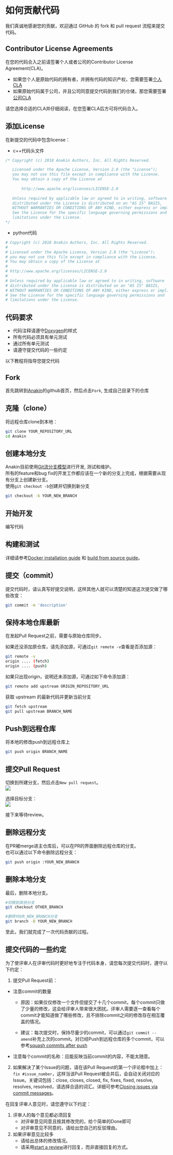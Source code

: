 # 如何贡献代码

我们真诚地感谢您的贡献，欢迎通过 GitHub 的 fork 和 pull request 流程来提交代码。

## Contributor License Agreements

在您的代码合入之前请签署个人或者公司的Contributor License Agreement(CLA)。

- 如果您个人是原始代码的拥有者，并拥有代码的知识产权，您需要签署[个人CLA](https://gist.github.com/tanzhongyibidu/6605bdef5f7bb03b9084dd8fed027037)    
- 如果原始代码属于公司，并且公司同意提交代码到我们的仓储，那您需要签署[公司CLA](https://gist.github.com/tanzhongyibidu/709c675c1e79804e3e871f8c1e62292d)    

请您选择合适的CLA并仔细阅读，在您签署CLA后方可将代码合入。

## 添加License

在新提交的代码中包含license：

- c++代码头文件

```c++
/* Copyright (c) 2018 Anakin Authors, Inc. All Rights Reserved.

   Licensed under the Apache License, Version 2.0 (the "License");
   you may not use this file except in compliance with the License.
   You may obtain a copy of the License at
   
       http://www.apache.org/licenses/LICENSE-2.0
   
   Unless required by applicable law or agreed to in writing, software
   distributed under the License is distributed on an "AS IS" BASIS,
   WITHOUT WARRANTIES OR CONDITIONS OF ANY KIND, either express or implied.
   See the License for the specific language governing permissions and
   limitations under the License. 
*/
```

- python代码

```python
# Copyright (c) 2018 Anakin Authors, Inc. All Rights Reserved.
#
# Licensed under the Apache License, Version 2.0 (the "License");
# you may not use this file except in compliance with the License.
# You may obtain a copy of the License at
#
# http://www.apache.org/licenses/LICENSE-2.0
#
# Unless required by applicable law or agreed to in writing, software
# distributed under the License is distributed on an "AS IS" BASIS,
# WITHOUT WARRANTIES OR CONDITIONS OF ANY KIND, either express or implied.
# See the License for the specific language governing permissions and
# limitations under the License.
```

## 代码要求

- 代码注释请遵守[Doxygen](http://www.stack.nl/~dimitri/doxygen/)的样式
- 所有代码必须具有单元测试
- 通过所有单元测试
- 请遵守提交代码的一些约定

以下教程将指导您提交代码

## Fork
首先跳转到[Anakin](https://github.com/PaddlePaddle/Anakin)的github首页，然后点击`Fork`, 生成自己目录下的仓库

## 克隆（clone）

将远程仓库clone到本地：

```bash
git clone YOUR_REPOSITORY_URL
cd Anakin
```

## 创建本地分支
Anakin目前使用[Git流分支模型](https://nvie.com/posts/a-successful-git-branching-model/)进行开发, 测试和维护。  
所有的feature和bug fix的开发工作都应该在一个新的分支上完成，根据需要从现有分支上创建新分支。  
使用`git checkout -b`创建并切换到新分支
```bash
git checkout -b YOUR_NEW_BRANCH
```

## 开始开发

编写代码


## 构建和测试

详细请参考[Docker installation guide](docker/README.md) 和 [build from source guide](docs/Manual/INSTALL_en.md)。


## 提交（commit）

提交代码时，请认真写好提交说明，这样其他人就可以清楚的知道这次提交做了哪些改变：
```bash
git commit -m 'description'
```

## 保持本地仓库最新

在发起Pull Request之前，需要与原始仓库同步。

如果还没添加原仓库，请先添加源，可通过`git remote -v`查看是否添加源：
```bash
git remote -v
origin .... (fetch)
origin .... (push)
```
如果只出现origin，说明还未添加源，可通过如下命令添加源：
```bash
git remote add upstream ORIGIN_REPOSITORY_URL
```
获取 upstream 的最新代码并更新当前分支
```bash
git fetch upstream
git pull upstream BRANCH_NAME
```
## Push到远程仓库

将本地的修改push到远程仓库上
```bash
git push origin BRANCH_NAME
```

## 提交Pull Request

切换到所建分支，然后点击`New pull request`。  
![](./contri1.JPG)

选择目标分支：  
![](./contri2.JPG)

接下来等待review。

## 删除远程分支
在PR被merge进主仓库后，可以在PR的界面删除远程仓库的分支。  
也可以通过以下命令删除远程分支：
```bash
git push origin :YOUR_NEW_BRANCH
```

## 删除本地分支

最后，删除本地分支。
```bash
#切换到其他分支
git checkout OTHER_BRANCH

#删除YOUR_NEW_BRANCH分支
git branch -D YOUR_NEW_BRANCH
```

至此，我们就完成了一次代码贡献的过程。

## 提交代码的一些约定

为了使评审人在评审代码时更好地专注于代码本身，请您每次提交代码时，遵守以下约定：

1. 提交Pull Request前：  
- 注意commit的数量

  - 原因：如果仅仅修改一个文件但提交了十几个commit，每个commit只做了少量的修改，这会给评审人带来很大困扰。评审人需要逐一查看每个commit才能知道做了哪些修改，且不排除commit之间的修改存在相互覆盖的情况。

  - 建议：每次提交时，保持尽量少的commit，可以通过`git commit --amend`补充上次的commit。对已经Push到远程仓库的多个commit，可以参考[squash commits after push](https://stackoverflow.com/questions/5667884/how-to-squash-commits-in-git-after-they-have-been-pushed)
  
- 注意每个commit的名称：应能反映当前commit的内容，不能太随意。

2. 如果解决了某个Issue的问题，请在该Pull Request的第一个评论框中加上：`fix #issue_number`，这样当该Pull Request被合并后，会自动关闭对应的Issue。关键词包括：close, closes, closed, fix, fixes, fixed, resolve, resolves, resolved，请选择合适的词汇。详细可参考[Closing issues via commit messages](https://help.github.com/articles/closing-issues-via-commit-messages)。

在回复评审人意见时，请您遵守以下约定：  
1. 评审人的每个意见都必须回复
   - 对评审意见同意且按其修改完的，给个简单的Done即可
   - 对评审意见不同意的，请给出您自己的反驳理由。
2. 如果评审意见比较多
   - 请给出总体的修改情况。
   - 请采用[start a review](https://help.github.com/articles/reviewing-proposed-changes-in-a-pull-request/)进行回复，而非直接回复的方式。
